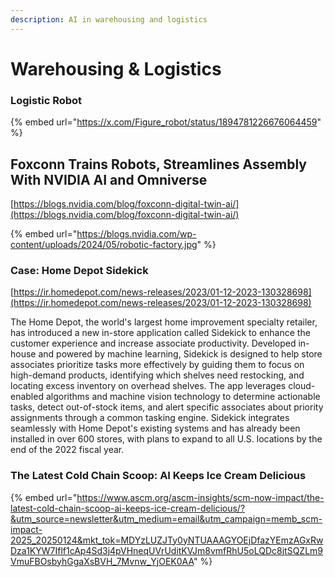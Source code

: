 ```yaml
---
description: AI in warehousing and logistics
---
```


# Warehousing & Logistics

### Logistic Robot

{% embed url="https://x.com/Figure_robot/status/1894781226676064459" %}

## Foxconn Trains Robots, Streamlines Assembly With NVIDIA AI and Omniverse

[https://blogs.nvidia.com/blog/foxconn-digital-twin-ai/](https://blogs.nvidia.com/blog/foxconn-digital-twin-ai/)

{% embed url="https://blogs.nvidia.com/wp-content/uploads/2024/05/robotic-factory.jpg" %}

### Case: Home Depot Sidekick

[https://ir.homedepot.com/news-releases/2023/01-12-2023-130328698](https://ir.homedepot.com/news-releases/2023/01-12-2023-130328698)

The Home Depot, the world's largest home improvement specialty retailer, has introduced a new in-store application called Sidekick to enhance the customer experience and increase associate productivity. Developed in-house and powered by machine learning, Sidekick is designed to help store associates prioritize tasks more effectively by guiding them to focus on high-demand products, identifying which shelves need restocking, and locating excess inventory on overhead shelves. The app leverages cloud-enabled algorithms and machine vision technology to determine actionable tasks, detect out-of-stock items, and alert specific associates about priority assignments through a common tasking engine. Sidekick integrates seamlessly with Home Depot's existing systems and has already been installed in over 600 stores, with plans to expand to all U.S. locations by the end of the 2022 fiscal year.



### The Latest Cold Chain Scoop: AI Keeps Ice Cream Delicious

{% embed url="https://www.ascm.org/ascm-insights/scm-now-impact/the-latest-cold-chain-scoop-ai-keeps-ice-cream-delicious/?&utm_source=newsletter&utm_medium=email&utm_campaign=memb_scm-impact-2025_20250124&mkt_tok=MDYzLUZJTy0yNTUAAAGYOEjDfazYEmzAGxRwDza1KYW7Iflf1cAp4Sd3j4pVHneqUVrUditKVJm8vmfRhU5oLQDc8jtSQZLm9VmuFBOsbyhGgaXsBVH_7Mvnw_YjOEK0AA" %}





